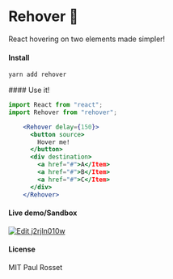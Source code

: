 # Rehover 👐

React hovering on two elements made simpler!

#### Install

```sh
yarn add rehover
```

#### Use it!

```js
import React from "react";
import Rehover from "rehover";
```

```jsx
    <Rehover delay={150}>
      <button source>
        Hover me!
      </button>
      <div destination>
        <a href="#">A</Item>
        <a href="#">B</Item>
        <a href="#">C</Item>
      </div>
    </Rehover>
```

#### Live demo/Sandbox

[![Edit j2rjln010w](https://codesandbox.io/static/img/play-codesandbox.svg)](https://codesandbox.io/s/0o78oxx3w0)

#### License

MIT Paul Rosset
